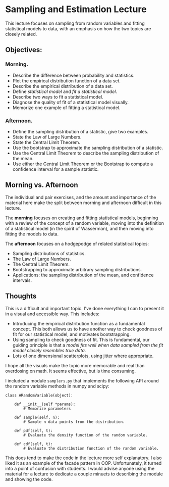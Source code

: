 Sampling and Estimation Lecture
======================================

This lecture focuses on sampling from random variables and fitting statistical models to data, with an emphasis on how the two topics are closely related.

Objectives:
-----------

### Morning.

  - Describe the difference between probability and statistics.
  - Plot the empirical distribution function of a data set.
  - Describe the empirical distribution of a data set.
  - Define *statistical model* and *fit a statistical model*.
  - Describe two ways to fit a statistical model.
  - Diagnose the quality of fit of a statistical model visually.
  - Memorize one example of fitting a statistical model.

### Afternoon.

  - Define the sampling distribution of a statistic, give two examples.
  - State the Law of Large Numbers.
  - State the Central Limit Theorem.
  - Use the bootstrap to approximate the sampling distribution of a statistic.
  - Use the Central Limit Theorem to describe the sampling distribution of the mean.
  - Use either the Central Limit Theorem or the Bootstrap to compute a confidence interval for a sample statistic.

Morning vs. Afternoon
---------------------

The individual and pair exercises, and the amount and importance of the material here make the split between morning and afternoon difficult in this lecture.

The **morning** focuses on creating and fitting statistical models, beginning with a review of the concept of a random variable, moving into the definition of a statistical model (in the spirit of Wasserman), and then moving into fitting the models to data.

The **afternoon** focuses on a hodgepodge of related statistical topics:
  - Sampling distributions of statistics.
  - The Law of Large Numbers.
  - The Central Limit Theorem.
  - Bootstrapping to approximate arbitrary sampling distributions.
  - Applications: the sampling distribution of the mean, and confidence intervals.

Thoughts
--------

This is a difficult and important topic.  I've done everything I can to present it in a visual and accessible way.  This includes:

  - Introducing the empirical distribution function as a fundamental concept.  This both allows us to have another way to check goodness of fit for our statistical model, and motivates bootstrapping.
  - Using sampling to check goodness of fit.  This is fundamental, our guiding principle is that a *model fits well when data sampled from the fit model closely resembles true data*.
  - Lots of one dimensional scatterplots, using jitter where appropriate.

I hope all the visuals make the topic more memorable and real than overdosing on math.  It seems effective, but is time consuming.

I included a module `samplers.py` that implements the following API around the random variable methods in numpy and scipy:

```
class ARandomVariable(object):

    def __init__(self *params):
        # Memorize parameters

    def sample(self, n):
        # Sample n data points from the distribution.

    def pdf(self, t):
        # Evaluate the density function of the random variable.

    def cdf(self, t):
        # Evaluate the distribution function of the random variable.
```

This does tend to make the code in the lecture more self explanatory. I also liked it as an example of the facade pattern in OOP. Unfortunately, it turned into a point of confusion with students. I would advise anyone using the material for a lecture to dedicate a couple minuets to describing the module and showing the code.
